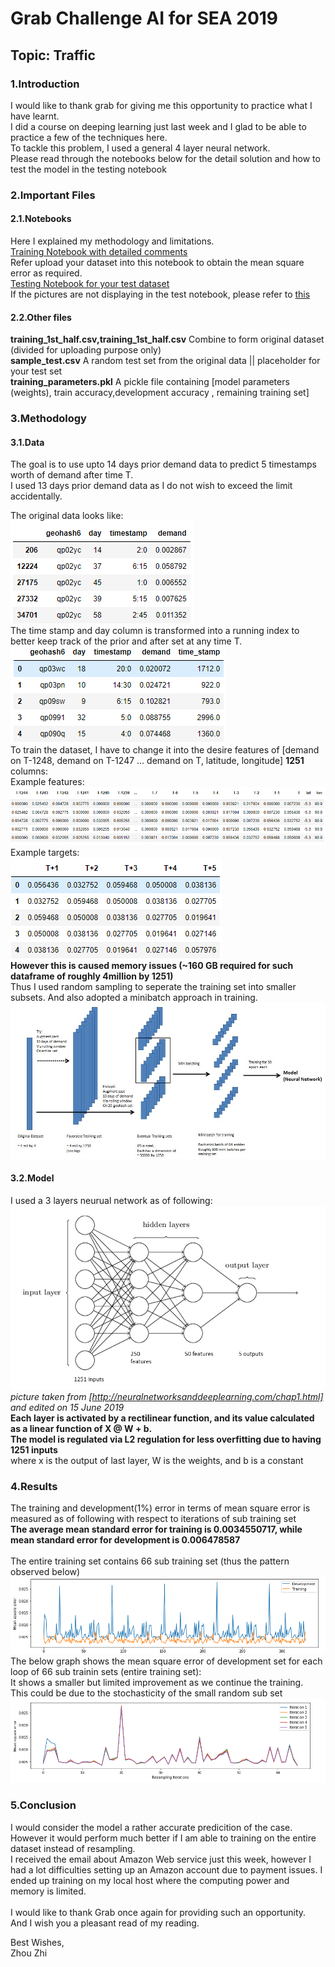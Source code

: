 # Grab Challenge AI for SEA 2019

## Topic: Traffic 

### 1.Introduction
I would like to thank grab for giving me this opportunity to practice what I have learnt.<br>
I did a course on deeping learning just last week and I glad to be able to practice a few of the techniques here.<br>
To tackle this problem, I used a general 4 layer neural network. <br>
Please read through the notebooks below for the detail solution and how to test the model in the testing notebook
### 2.Important Files
#### 2.1.Notebooks
Here I explained my methodology and limitations.<br> [Training Notebook with detailed comments](Model_Preparation_and_Training.ipynb)
<br>
Refer upload your dataset into this notebook to obtain the mean square error as required. <br>[Testing Notebook for your test dataset ](Model_Testing.ipynb)<br>
If the pictures are not displaying in the test notebook, please refer to  [this](test_pdf.pdf)

#### 2.2.Other files
**training_1st_half.csv,training_1st_half.csv** Combine to form original dataset (divided for uploading purpose only)<br>
**sample_test.csv** A random test set from the original data || placeholder for your test set<br>
**training_parameters.pkl** A pickle file containing [model parameters (weights), train accuracy,development accuracy , remaining training set]

### 3.Methodology
#### 3.1.Data
The goal is to use upto 14 days prior demand data to predict 5 timestamps worth of demand after time T.<br>
I used 13 days prior demand data as I do not wish to exceed the limit accidentally.<br>

The original data looks like:<br>![alt text](./images/Data_head.PNG)<br>
The time stamp and day column is transformed into a running index to better keep track of the prior and after set at any time T.<br>
![alt text](./images/Running_time_stamp.PNG)<br>
To train the dataset, I have to change it into the desire features of [demand on T-1248, demand on T-1247 ... demand on T, latitude, longitude] **1251** columns:<br>
Example features:<br> ![alt text](./images/X_head.PNG)<br>
Example targets:<br> ![alt text](./images/Y_head.PNG)<br>
**However this is caused memory issues (~160 GB required for such dataframe of roughly 4million by 1251)**<br>
Thus I used random sampling to seperate the training set into smaller subsets. And also adopted a minibatch approach in training.<br>
![alt text](./images/Data_sampling.jpg)
#### 3.2.Model
I used a 3 layers neurual network as of following:
![alt text](./images/NN.PNG)
_picture taken from [http://neuralnetworksanddeeplearning.com/chap1.html] and edited on 15 June 2019_<br>
**Each layer is activated by a rectilinear function, and its value calculated as a linear function of X @ W + b.**<br>
**The model is regulated via L2 regulation for less overfitting due to having 1251 inputs** <br>
where x is the output of last layer, W is the weights, and b is a constant
### 4.Results
The training and development(1%) error in terms of mean square error is measured as of following with respect to iterations of sub training set<br>
**The average mean standard error for training is 0.0034550717, while mean standard error for development is 0.006478587**<br>
<br>
The entire training set contains 66 sub training set (thus the pattern observed below)<br>
![alt text](./images/Results.PNG)<br>
The below graph shows the mean square error of development set for each loop of 66 sub trainin sets (entire training set):<br>
It shows a smaller but limited improvement as we continue the training.<br>
This could be due to the stochasticity of the small random sub set
![alt text](./images/improvement.PNG)
### 5.Conclusion
I would consider the model a rather accurate predicition of the case. <br>
However it would perform much better if I am able to training on the entire dataset instead of resampling.<br>
I received the email about Amazon Web service just this week, however I had a lot difficulties setting up an Amazon account due to payment issues. I ended up training on my local host where the computing power and memory is limited.<br>
<br>
I would like to thank Grab once again for providing such an opportunity.<br>
And I wish you a pleasant read of my reading.<br>

Best Wishes,<br>
Zhou Zhi